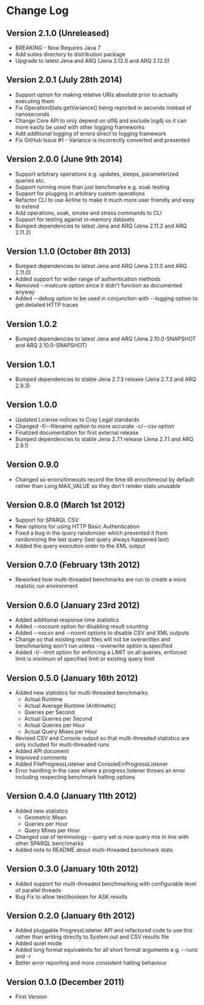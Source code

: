 # Change Log

## Version 2.1.0 (Unreleased)
- BREAKING - Now Requires Java 7
- Add suites directory to distribution package
- Upgrade to latest Jena and ARQ (Jena 2.12.0 and ARQ 2.12.0)

## Version 2.0.1 (July 28th 2014)
- Support option for making relative URIs absolute prior to actually executing them
- Fix OperationStats.getVariance() being reported in seconds instead of nanoseconds
- Change Core API to only depend on slf4j and exclude log4j so it can more easily be used with other logging frameworks
- Add additional logging of errors direct to logging framework
- Fix GitHub Issue #1 - Variance is incorrectly converted and presented

## Version 2.0.0 (June 9th 2014)
- Support arbitrary operations e.g. updates, sleeps, parameterized queries etc.
- Support running more than just benchmarks e.g. soak testing
- Support for plugging in arbitrary custom operations
- Refactor CLI to use Airline to make it much more user friendly and easy to extend
- Add operations, soak, smoke and stress commands to CLI
- Support for testing against in-memory datasets
- Bumped dependencies to latest Jena and ARQ (Jena 2.11.2 and ARQ 2.11.2)

## Version 1.1.0 (October 8th 2013)
- Bumped dependencies to latest Jena and ARQ (Jena 2.11.0 and ARQ 2.11.0)
- Added support for wider range of authentication methods
- Removed --insecure option since it didn't function as documented anyway
- Added --debug option to be used in conjunction with --logging option to get detailed HTTP traces

## Version 1.0.2
- Bumped dependencies to latest Jena and ARQ (Jena 2.10.0-SNAPSHOT and ARQ 2.10.0-SNAPSHOT)

## Version 1.0.1
- Bumped dependencies to stable Jena 2.7.3 release (Jena 2.7.3 and ARQ 2.9.3)

## Version 1.0.0
- Updated License notices to Cray Legal standards
- Changed -f/--filename option to more accurate -c/--csv option
- Finalized documentation for first external release
- Bumped dependencies to stable Jena 2.7.1 release (Jena 2.7.1 and ARQ 2.9.1)

## Version 0.9.0 
- Changed so errors/timeouts record the time till error/timeout by default rather than Long.MAX_VALUE so they don't render stats unusable

## Version 0.8.0 (March 1st 2012)
- Support for SPARQL CSV
- New options for using HTTP Basic Authentication
- Fixed a bug in the query randomizer which prevented it from randomizing the last query (last query always happened last)
- Added the query execution order to the XML output

## Version 0.7.0 (February 13th 2012)
- Reworked how multi-threaded benchmarks are run to create a more realistic run environment

## Version 0.6.0 (January 23rd 2012)
- Added additional response time statistics
- Added --nocount option for disabling result counting
- Added --nocsv and --noxml options to disable CSV and XML outputs
- Change so that existing result files will not be overwritten and benchmarking won't run unless --overwrite option is specified
- Added -l/--limit option for enforcing a LIMIT on all queries, enforced limit is minimum of specified limit or existing query limit

## Version 0.5.0 (January 16th 2012)
- Added new statistics for multi-threaded benchmarks
    - Actual Runtime
    - Actual Average Runtime (Arithmetic)
    - Queries per Second
    - Actual Queries per Second
    - Actual Queries per Hour
    - Actual Query Mixes per Hour
- Revised CSV and Console output so that multi-threaded statistics are only included for multi-threaded runs
- Added API document
- Improved comments
- Added FileProgressListener and ConsoleErrProgressListener
- Error handling in the case where a progress listener throws an error including respecting benchmark halting options

## Version 0.4.0 (January 11th 2012)
- Added new statistics
    - Geometric Mean
    - Queries per Hour
    - Query Mixes per Hour
- Changed use of terminology - query set is now query mix in line with other SPARQL benchmarks
- Added note to README about multi-threaded benchmark stats

## Version 0.3.0 (January 10th 2012)
- Added support for multi-threaded benchmarking with configurable level of parallel threads
- Bug Fix to allow text/boolean for ASK results

## Version 0.2.0 (January 6th 2012)
- Added pluggable ProgressListener API and refactored code to use this rather than writing directly to System.out and CSV results file
- Added quiet mode
- Added long format equivalents for all short format arguments e.g. --runs and -r
- Better error reporting and more consistent halting behaviour

## Version 0.1.0 (December 2011)
- First Version
